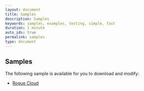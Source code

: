 ```yaml
---
layout: document
title: Samples
description: Samples
keywords: samples, examples, testing, simple, fast
duration: 1 minute
auto_ids: true
permalink: samples
type: document
---
```


## Samples

The following sample is available for you to download and modify:

* [Rogue Cloud](./roguecloud)
